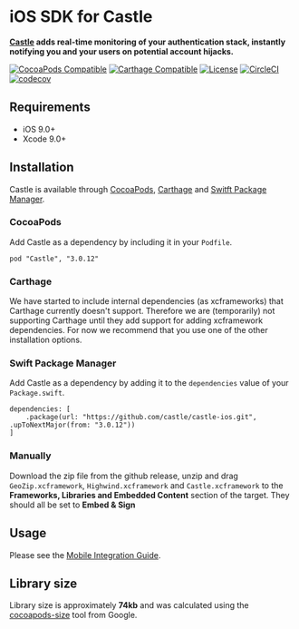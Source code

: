 # iOS SDK for Castle

**[Castle](https://castle.io) adds real-time monitoring of your authentication stack, instantly notifying you and your users on potential account hijacks.**

[![CocoaPods Compatible](https://img.shields.io/cocoapods/v/Castle.svg)](https://img.shields.io/cocoapods/v/Castle.svg)
[![Carthage Compatible](https://img.shields.io/badge/Carthage-compatible-4BC51D.svg?style=flat)](https://github.com/Carthage/Carthage)
[![License](https://img.shields.io/cocoapods/l/Castle.svg?style=flat)](http://cocoapods.org/pods/Castle)
[![CircleCI](https://circleci.com/gh/castle/castle-ios.svg?style=shield)](https://circleci.com/gh/castle/castle-ios)
[![codecov](https://codecov.io/gh/castle/castle-ios/branch/master/graph/badge.svg)](https://codecov.io/gh/castle/castle-ios)

## Requirements

- iOS 9.0+
- Xcode 9.0+

## Installation

Castle is available through [CocoaPods](https://cocoapods.org), [Carthage](https://github.com/Carthage/Carthage) and [Switft Package Manager](https://swift.org/package-manager/).

### CocoaPods
Add Castle as a dependency by including it in your `Podfile`.

```
pod "Castle", "3.0.12"
```

### Carthage
We have started to include internal dependencies (as xcframeworks) that Carthage currently doesn't support. Therefore we are (temporarily) not supporting Carthage until they add support for adding xcframework dependencies. For now we recommend that you use one of the other installation options.

### Swift Package Manager
Add Castle as a dependency by adding it to the `dependencies` value of your `Package.swift`.

```
dependencies: [
    .package(url: "https://github.com/castle/castle-ios.git", .upToNextMajor(from: "3.0.12"))
]
```

### Manually
Download the zip file from the github release, unzip and drag `GeoZip.xcframework`, `Highwind.xcframework` and `Castle.xcframework` to the **Frameworks, Libraries and Embedded Content** section of the target. They should all be set to **Embed & Sign**

## Usage

Please see the [Mobile Integration Guide](https://docs.castle.io/docs/sdk-mobile).

## Library size

Library size is approximately **74kb** and was calculated using the [cocoapods-size](https://github.com/google/cocoapods-size) tool from Google.
